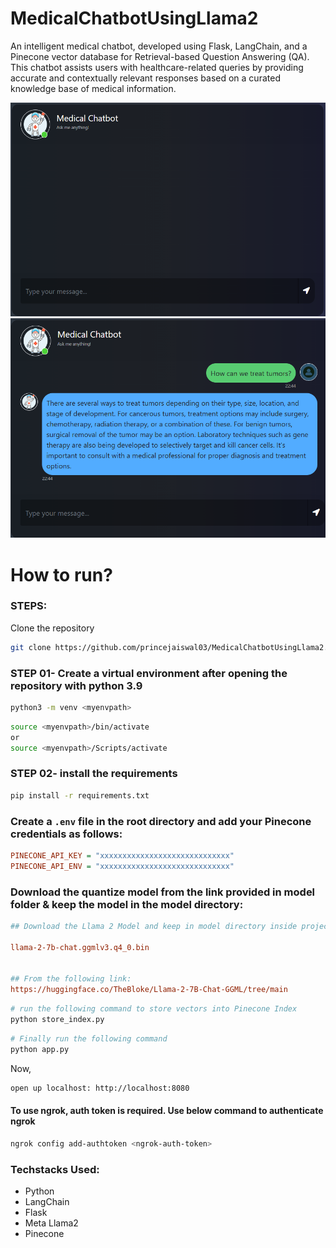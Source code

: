 # MedicalChatbotUsingLlama2
An intelligent medical chatbot, developed using Flask, LangChain, and a Pinecone vector database for Retrieval-based Question Answering (QA). This chatbot assists users with healthcare-related queries by providing accurate and contextually relevant responses based on a curated knowledge base of medical information.

![](https://github.com/princejaiswal03/MedicalChatbotUsingLlama2/blob/main/static/images/medical-chatbot-demo-screenshot-1.png)
![](https://github.com/princejaiswal03/MedicalChatbotUsingLlama2/blob/main/static/images/medical-chatbot-demo-screenshot.png)

# How to run?

### STEPS:

Clone the repository

```bash
git clone https://github.com/princejaiswal03/MedicalChatbotUsingLlama2.git
```

### STEP 01- Create a virtual environment after opening the repository with python 3.9

```bash
python3 -m venv <myenvpath>
```

```bash
source <myenvpath>/bin/activate
or 
source <myenvpath>/Scripts/activate

```

### STEP 02- install the requirements

```bash
pip install -r requirements.txt
```

### Create a `.env` file in the root directory and add your Pinecone credentials as follows:

```ini
PINECONE_API_KEY = "xxxxxxxxxxxxxxxxxxxxxxxxxxxxx"
PINECONE_API_ENV = "xxxxxxxxxxxxxxxxxxxxxxxxxxxxx"
```

### Download the quantize model from the link provided in model folder & keep the model in the model directory:

```ini
## Download the Llama 2 Model and keep in model directory inside project root directory:

llama-2-7b-chat.ggmlv3.q4_0.bin


## From the following link:
https://huggingface.co/TheBloke/Llama-2-7B-Chat-GGML/tree/main
```

```bash
# run the following command to store vectors into Pinecone Index
python store_index.py
```

```bash
# Finally run the following command
python app.py
```

Now,

```bash
open up localhost: http://localhost:8080
```

#### To use ngrok, auth token is required. Use below command to authenticate ngrok

```bash
ngrok config add-authtoken <ngrok-auth-token>

```

### Techstacks Used:

- Python
- LangChain
- Flask
- Meta Llama2
- Pinecone